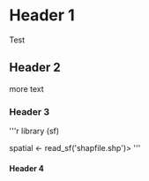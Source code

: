 # Header 1

Test

## Header 2

more text

### Header 3

'''r 
library (sf)

spatial <- read_sf('shapfile.shp')>
'''
#### Header 4